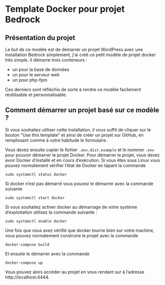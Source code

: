 # Template Docker pour projet Bedrock

## Présentation du projet

Le but de ce modèle est de démarrer un projet WordPress avec une installation Bedrock simplement, j'ai créé ce petit
modèle de projet docker très simple. Il démarre trois conteneurs :

- un pour la base de données
- un pour le serveur web
- un pour php-fpm

Ces derniers sont réfléchis de sorte à rendre ce modèle facilement réutilisable et personnalisable.

## Comment démarrer un projet basé sur ce modèle ?

Si vous souhaitez utiliser cette installation, il vous suffit de cliquer sur le bouton "Use this template" et ainsi de
créer un projet sur GitHub, en remplissant comme à votre habitude le formulaire.

Vous devez ensuite copier le fichier `.env.dist.example` et le nommer `.env` pour pouvoir démarrer le projet Docker.
Pour démarrer le projet, vous devez avoir Docker d’installé et en cours d’exécution. Si vous êtes sous Linux vous pouvez
normalement vérifier l’état de Docker en tapant la commande

```shell
sudo systemctl status docker
```

Si docker n’est pas démarré vous pouvez le démarrer avec la commande suivante

```shell
sudo systemctl start docker
```

Si vous souhaitez activer docker au démarrage de votre système d’exploitation utilisez la commande suivante :

```shell
sudo systemctl enable docker
```

Une fois que vous avez vérifié que docker tourne bien sur votre machine, vous pouvez normalement construire le projet
avec la commande

```shell
docker-compose build
```

Et ensuite le démarrer avec la commande

```shell
docker-compose up
```

Vous pouvez alors accéder au projet en vous rendant sur à l’adresse http://localhost:4444.
